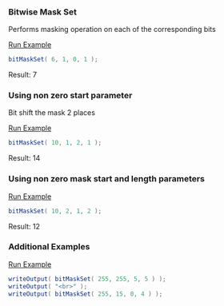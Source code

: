 ### Bitwise Mask Set

Performs masking operation on each of the corresponding bits

<a href="https://try.boxlang.io/?code=eJxLyizxTSzODk4t0VAw01Ew1FEwAJIKmtZcAGsZBno%3D" target="_blank">Run Example</a>

```java
bitMaskSet( 6, 1, 0, 1 );

```

Result: 7

### Using non zero start parameter

Bit shift the mask 2 places

<a href="https://try.boxlang.io/?code=eJxLyizxTSzODk4t0VAwNNBRMNRRMAKSCprWXABx9Aan" target="_blank">Run Example</a>

```java
bitMaskSet( 10, 1, 2, 1 );

```

Result: 14

### Using non zero mask start and length parameters



<a href="https://try.boxlang.io/?code=eJxLyizxTSzODk4t0VAwNNBRMNJRMASSCprWXABx%2FAao" target="_blank">Run Example</a>

```java
bitMaskSet( 10, 2, 1, 2 );

```

Result: 12

### Additional Examples

<a href="https://try.boxlang.io/?code=eJwrL8osSfUvLSkoLdFQSMos8U0szg5OBbKNTE11IAQIKWgqaFpzlSMrVrJJKrJTwhDGMMMQiA10FEwgRgAAn0IgKQ%3D%3D" target="_blank">Run Example</a>

```java
writeOutput( bitMaskSet( 255, 255, 5, 5 ) );
writeOutput( "<br>" );
writeOutput( bitMaskSet( 255, 15, 0, 4 ) );

```


